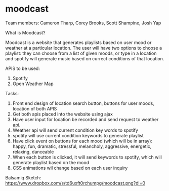 # moodcast

Team members: Cameron Tharp, Corey Brooks, Scott Shampine, Josh Yap

What is Moodcast?

Moodcast is a website that generates playlists based on user mood or weather at a particular location. The user will have two options to choose a playlist: they can choose from a list of given moods, or type in a location and spotify will generate music based on currect conditions of that location.

APIS to be used: 
1) Spotify 
2) Open Weather Map

Tasks: 
1) Front end design of location search button, buttons for user moods, location of both APIS 
2) Get both apis placed into the website using ajax 
3) Have user input for location be recorded and send request to weather api. 
4) Weather api will send current condition key words to spotify 
5) spotify will use current condition keywords to generate playlist 
6) Have click event on buttons for each mood (which will be in array): happy, fun, dramatic, stressful, melancholy, aggressive, energetic, relaxing, danceable 
7) When each button is clicked, it will send keywords to spotify, which will generate playlist based on the mood 
8) CSS animations wil change based on each user inquiry

Balsamiq Sketch: https://www.dropbox.com/s/td6uxft0rchumpg/moodcast.png?dl=0

